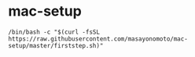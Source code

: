 # mac-setup

```
/bin/bash -c "$(curl -fsSL https://raw.githubusercontent.com/masayonomoto/mac-setup/master/firststep.sh)"
```

